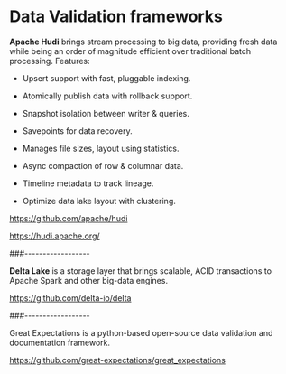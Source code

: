 # Data Validation frameworks

**Apache Hudi** brings stream processing to big data, providing fresh data while being an order of magnitude efficient over traditional batch processing. Features:

- Upsert support with fast, pluggable indexing.

- Atomically publish data with rollback support.

- Snapshot isolation between writer & queries.

- Savepoints for data recovery.

- Manages file sizes, layout using statistics.

- Async compaction of row & columnar data.

- Timeline metadata to track lineage.

- Optimize data lake layout with clustering.

https://github.com/apache/hudi

https://hudi.apache.org/


###------------------

**Delta Lake** is a storage layer that brings scalable, ACID transactions to Apache Spark and other big-data engines.

https://github.com/delta-io/delta




###------------------


Great Expectations is a python-based open-source data validation and documentation framework.

https://github.com/great-expectations/great_expectations
